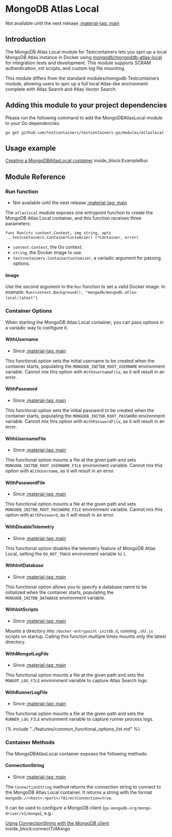# MongoDB Atlas Local

Not available until the next release <a href="https://github.com/testcontainers/testcontainers-go"><span class="tc-version">:material-tag: main</span></a>

## Introduction

The MongoDB Atlas Local module for Testcontainers lets you spin up a local MongoDB Atlas instance in Docker using
[mongodb/mongoddb-atlas-local](https://hub.docker.com/r/mongodb/mongodb-atlas-local) for integration tests and
development. This module supports SCRAM authentication, init scripts, and custom log file mounting.

This module differs from the standard modules/mongodb Testcontainers module, allowing users to spin up a full local
Atlas-like environment complete with Atlas Search and Atlas Vector Search.

## Adding this module to your project dependencies

Please run the following command to add the MongoDBAtlasLocal module to your Go dependencies:

```
go get github.com/testcontainers/testcontainers-go/modules/atlaslocal
```

## Usage example

<!--codeinclude-->
[Creating a MongoDBAtlasLocal container](../../modules/atlaslocal/examples_test.go) inside_block:ExampleRun
<!--/codeinclude-->

## Module Reference

### Run function

- Not available until the next release <a href="https://github.com/testcontainers/testcontainers-go"><span class="tc-version">:material-tag: main</span></a>

The `atlaslocal` module exposes one entrypoint function to create the MongoDB Atlas Local container, and this
function receives three parameters:

```golang
func Run(ctx context.Context, img string, opts ...testcontainers.ContainerCustomizer) (*Container, error)
```

- `context.Context`, the Go context.
- `string`, the Docker image to use.
- `testcontainers.ContainerCustomizer`, a variadic argument for passing options.

#### Image

Use the second argument in the `Run` function to set a valid Docker image.
In example: `Run(context.Background(), "mongodb/mongodb-atlas-local:latest")`.

### Container Options

When starting the MongoDB Atlas Local container, you can pass options in a variadic way to configure it.

#### WithUsername

- Since <a href="https://github.com/testcontainers/testcontainers-go"><span class="tc-version">:material-tag: main</span></a>

This functional option sets the initial username to be created when the container starts, populating the
`MONGODB_INITDB_ROOT_USERNAME` environment variable. Cannot mix this option with `WithUsernameFile`, as it will
result in an error.

#### WithPassword

- Since <a href="https://github.com/testcontainers/testcontainers-go"><span class="tc-version">:material-tag: main</span></a>

This functional option sets the initial password to be created when the container starts, populating the
`MONGODB_INITDB_ROOT_PASSWORD` environment variable. Cannot mix this option with `WithPasswordFile`, as it will
result in an error.

#### WithUsernameFile

- Since <a href="https://github.com/testcontainers/testcontainers-go"><span class="tc-version">:material-tag: main</span></a>

This functional option mounts a file at the given path and sets `MONGODB_INITDB_ROOT_USERNAME_FILE` environment
variable. Cannot mix this option with `WithUsername`, as it will result in an error.

#### WithPasswordFile

- Since <a href="https://github.com/testcontainers/testcontainers-go"><span class="tc-version">:material-tag: main</span></a>

This functional option mounts a file at the given path and sets `MONGODB_INITDB_ROOT_PASSWORD_FILE` environment
variable. Cannot mix this option with `WithPassword`, as it will result in an error.

#### WithDisableTelemetry

- Since <a href="https://github.com/testcontainers/testcontainers-go"><span class="tc-version">:material-tag: main</span></a>

This functional option disables the telemetry feature of MongoDB Atlas Local, setting the `DO_NOT_TRACK` environment
variable to `1`.

#### WithInitDatabase

- Since <a href="https://github.com/testcontainers/testcontainers-go"><span class="tc-version">:material-tag: main</span></a>

This functional option allows you to specify a database name to be initialized when the container starts, populating
the `MONGODB_INITDB_DATABASE` environment variable.

#### WithInitScripts

- Since <a href="https://github.com/testcontainers/testcontainers-go"><span class="tc-version">:material-tag: main</span></a>

Mounts a directory into `/docker-entrypoint-initdb.d`, running `.sh`/`.js` scripts on startup. Calling this function
multiple times mounts only the latest directory.

#### WithMongotLogFile

- Since <a href="https://github.com/testcontainers/testcontainers-go"><span class="tc-version">:material-tag: main</span></a>

This functional option mounts a file at the given path and sets the `MONGOT_LOG_FILE` environment variable to capture
Atlas Search logs.

#### WithRunnerLogFile

- Since <a href="https://github.com/testcontainers/testcontainers-go"><span class="tc-version">:material-tag: main</span></a>

This functional option mounts a file at the given path and sets the `RUNNER_LOG_FILE` environment variable to capture
runner process logs.

{% include "../features/common_functional_options_list.md" %}

### Container Methods

The MongoDBAtlasLocal container exposes the following methods:


#### ConnectionString

- Since <a href="https://github.com/testcontainers/testcontainers-go"><span class="tc-version">:material-tag: main</span></a>

The `ConnectionString` method returns the connection string to connect to the MongoDB Atlas Local container.
It returns a string with the format `mongodb://<host>:<port>/?directConnection=true`.

It can be used to configure a MongoDB client (`go.mongodb.org/mongo-driver/v2/mongo`), e.g.:


<!--codeinclude-->
[Using ConnectionString with the MongoDB client](../../modules/atlaslocal/examples_test.go) inside_block:connectToMongo
<!--/codeinclude-->
